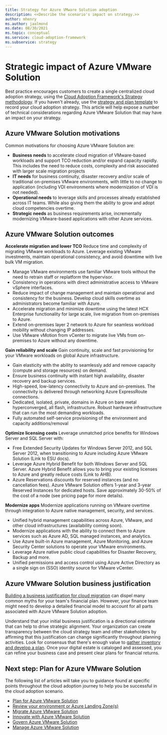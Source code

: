 ```yaml
---
title: Strategy for Azure VMware Solution adoption
description: <<Describe the scenario's impact on strategy.>>
author: mhenry
ms.author: jaalmond
ms.date: 08/30/2021
ms.topic: conceptual
ms.service: cloud-adoption-framework
ms.subservice: strategy
---
```


# Strategic impact of Azure VMware Solution

Best practice encourages customers to create a single centralized cloud adoption strategy, using the [Cloud Adoption Framework's Strategy methodology](../../strategy/index.md). If you haven't already, use the [strategy and plan template](https://raw.githubusercontent.com/microsoft/CloudAdoptionFramework/master/plan/cloud-adoption-framework-strategy-and-plan-template.docx) to record your cloud adoption strategy. This article will help expose a number of technical considerations regarding Azure VMware Solution that may have an impact on your strategy.

## Azure VMware Solution motivations
Common motivations for choosing Azure VMware Solution are:
- **Business needs** to accelerate cloud migration of VMware-based workloads and support TCO reduction and/or expand capacity rapidly. This includes the need to reduce costs, complexity and risk associated with larger scale migration projects
- **IT needs** for business continuity, disaster recovery and/or scale of traditional on-premises VMware environments, with little to no change to application (including VDI environments where modernization of VDI is not needed).
- **Operational needs** to leverage skills and processes already established across IT teams. While also giving them the ability to grow and adopt cloud competencies overtime.
- **Strategic needs** as business requirements arise, incrementally modernizing VMware-based applications with other Azure services.

## Azure VMware Solution outcomes

**Accelerate migration and lower TCO**
Reduce time and complexity of migrating VMware workloads to Azure. Leverage existing VMware investments, maintain operational consistency, and avoid downtime with live bulk VM migration.
- Manage VMware environments use familiar VMware tools without the need to retrain staff or replatform the hypervisor.
- Consistency in operations with direct administrative access to VMware vSphere interfaces.
- Reduce impact of change management and maintain operational and consistency for the business. Develop cloud skills overtime as administrators become familiar with Azure.
- Accelerate migration and minimize downtime using the latest HCX Enterprise functionality for large scale, live migration from on-premises to Azure.
- Extend on-premises layer 2 network to Azure for seamless workload mobility without changing IP addresses.
- Use VMware vMotion from vCenter to migrate live VMs from on-premises to Azure without any downtime.

**Gain reliability and scale**
Gain continuity, scale and fast provisioning for your VMware workloads on global Azure infrastructure.
- Gain elasticity with the ability to seamlessly add and remove capacity (compute and storage resources) on demand.
- Ensure business continuity with instant high availability, disaster recovery and backup services.
- High-speed, low-latency connectivity to Azure and on-premises. The connectivity is delivered through networking Azure ExpressRoute connections.
- Dedicated, isolated, private, domains in Azure on bare metal hyperconverged, all flash, infrastructure. Robust hardware infrastructure that can run the most demanding workloads.
- Fully automated self-service provisioning of the environment and capacity additions/removal

**Optimize licensing costs**
Leverage unmatched price benefits for Windows Server and SQL Server with:
- Free Extended Security Updates for Windows Server 2012, and SQL Server 2012, when transitioning to Azure including Azure VMware Solution (Link to ESU docs).
- Leverage Azure Hybrid Benefit for both Windows Server and SQL Server. Azure Hybrid Benefit allows you to bring your existing licenses to Azure and greatly reduce costs (Link to AHB).
- Azure Reservations discounts for reserved instances (and no cancellation fees). Azure VMware Solution offers 1-year and 3-year Reserved Instances for dedicated hosts. Save approximately 30-50% of the cost of a node (see pricing page for more details).  

**Modernize apps**
Modernize applications running on VMware overtime through integration to Azure native management, security, and services.
  - Unified hybrid management capabilities across Azure, VMware, and other cloud infrastructures (availability coming soon).
  - Modernize applications with the ability to connect them to Azure services such as Azure AD, SQL managed instances, and analytics.
  - Use Azure built-in Azure management, Azure Monitoring, and Azure Security Center solutions to operate your VMware environments.
  - Leverage Azure native public cloud capabilities for Disaster Recovery, Backup and more.
  - Unified permissions and access control using Azure Active Directory as a single sign on (SSO) identity source for VMware vCenter.

## Azure VMware Solution business justification

[Building a business justification for cloud migration](https://docs.microsoft.com/azure/cloud-adoption-framework/strategy/cloud-migration-business-case) can dispel many common myths for your team's financial plan. However, your finance team might need to develop a detailed financial model to account for all parts associated with Azure VMware Solution adoption.

Understand that your initial business justification is a directional estimate that can help to drive strategic alignment. Your organization can create transparency between the cloud strategy team and other stakeholders by affirming that this justification can change significantly throughout planning activities. Look for consensus that there's enough value to [gather inventory and develop a plan](https://docs.microsoft.com/azure/azure-vmware/plan-private-cloud-deployment). Once your digital estate is cataloged and assessed, you can refine your business case and present clear plans for financial returns.


## Next step: Plan for Azure VMware Solution

The following list of articles will take you to guidance found at specific points throughout the cloud adoption journey to help you be successful in the cloud adoption scenario.

- [Plan for Azure VMware Solution](./plan.md)
- [Review your environment or Azure Landing Zone(s)](./ready.md)
- [Migrate Azure VMware Solution](./migrate.md)
- [Innovate with Azure VMware Solution](./innovate.md)
- [Govern Azure VMware Solution](./govern.md)
- [Manage Azure VMware Solution](./manage.md)


